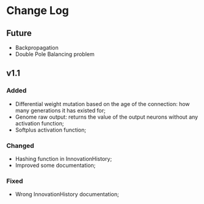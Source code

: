 # Change Log

## Future
* Backpropagation
* Double Pole Balancing problem

## v1.1
### Added
* Differential weight mutation based on the age of the connection: how many generations it has 
  existed for;
* Genome raw output: returns the value of the output neurons without any activation function;
* Softplus activation function;
### Changed
* Hashing function in InnovationHistory;
* Improved some documentation;
### Fixed
* Wrong InnovationHistory documentation;
